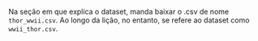 Na seção em que explica o dataset, manda baixar o .csv de nome `thor_wwii.csv`. Ao longo da lição, no entanto, se refere ao dataset como `wwii_thor.csv`.